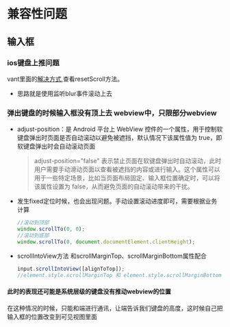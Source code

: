 # 兼容性问题

## 输入框

### ios键盘上推问题

vant里面的[解决方式](https://github.com/3lang3/react-vant/blob/530e0b4e2d63a992e9379ddbfc0f9488dfab545e/packages/react-vant/src/components/text-area/TextArea.tsx),查看resetScroll方法。 
- 思路就是使用监听blur事件滚动上去

### 弹出键盘的时候输入框没有顶上去 webview中，只限部分webview

- adjust-position：是 Android 平台上 WebView 控件的一个属性，用于控制软键盘弹出时页面是否自动滚动以避免被遮挡，默认情况下该属性值为 true，即软键盘弹出时会自动滚动页面
  >adjust-position="false" 表示禁止页面在软键盘弹出时自动滚动，此时用户需要手动滑动页面以查看被遮挡的内容或进行输入。这个属性可以用于一些特定场景，比如当页面布局固定、输入框位置确定时，可以将该属性设置为 false，从而避免页面的自动滚动带来的干扰。
- 发生fixed定位时候，也会出现问题。手动设置滚动进度即可，需要根据业务计算
  
    ```js
    //滚动到顶部
    window.scrollTo(0, 0);
    //滚动到底部
    window.scrollTo(0, document.documentElement.clientHeight);

    
    ```

- scrollIntoView方法 和scrollMarginTop、scrollMarginBottom属性配合
  
  ```js
  input.scrollIntoView([alignToTop]);
  //element.style.scrollMarginTop 和 element.style.scrollMarginBottom 是两个 CSS 属性，用于控制元素在滚动时与变化后的滚动位置之间留出的空白边距，可以与 scrollIntoView() 方法结合使用，以精确控制元素在可视区域中的位置。

  ```

#### 此时的表现还可能是系统层级的键盘没有推动webview的位置

在这种情况的时候，只能和端进行通讯，让端告诉我们键盘的高度，这时候自己把输入框的位置改变到可见视图里面